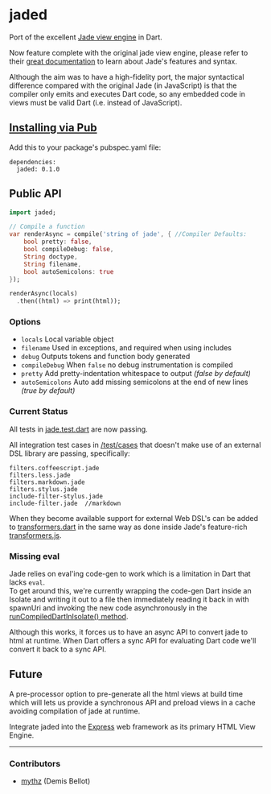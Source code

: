 jaded
=====

Port of the excellent [Jade view engine](https://github.com/visionmedia/jade/) in Dart.

Now feature complete with the original jade view engine, please refer to their 
[great documentation](https://github.com/visionmedia/jade#readme-contents) 
to learn about Jade's features and syntax. 

Although the aim was to have a high-fidelity port, the major syntactical difference compared with 
the original Jade (in JavaScript) is that the compiler only emits and executes Dart code, so any 
embedded code in views must be valid Dart (i.e. instead of JavaScript).

## [Installing via Pub](http://pub.dartlang.org/packages/jaded)	

Add this to your package's pubspec.yaml file:

	dependencies:
	  jaded: 0.1.0

## Public API

```dart
import jaded;

// Compile a function
var renderAsync = compile('string of jade', { //Compiler Defaults:    
	bool pretty: false,
	bool compileDebug: false,
	String doctype,
	String filename, 
	bool autoSemicolons: true
});

renderAsync(locals)
  .then((html) => print(html));
```

### Options

 - `locals`    Local variable object
 - `filename`  Used in exceptions, and required when using includes
 - `debug`     Outputs tokens and function body generated
 - `compileDebug`  When `false` no debug instrumentation is compiled
 - `pretty`    Add pretty-indentation whitespace to output _(false by default)_
 - `autoSemicolons`  Auto add missing semicolons at the end of new lines _(true by default)_

### Current Status

All tests in 
[jade.test.dart](https://github.com/dartist/jaded/blob/master/test/jade.test.dart) 
are now passing.

All integration test cases in 
[/test/cases](https://github.com/dartist/jaded/tree/master/test/cases) 
that doesn't make use of an external DSL library are passing, specifically:  

    filters.coffeescript.jade
    filters.less.jade
    filters.markdown.jade
    filters.stylus.jade
    include-filter-stylus.jade
    include-filter.jade  //markdown

When they become available support for external Web DSL's can be added to
[transformers.dart](https://github.com/dartist/jaded/blob/master/lib/transformers.dart)
in the same way as done inside Jade's feature-rich 
[transformers.js](https://github.com/ForbesLindesay/transformers/blob/master/lib/transformers.js).   

### Missing eval

Jade relies on eval'ing code-gen to work which is a limitation in Dart that lacks `eval`.     
To get around this, we're currently wrapping the code-gen Dart inside an Isolate and writing it 
out to a file then immediately reading it back in with spawnUri and invoking the 
new code asynchronously in the 
[runCompiledDartInIsolate() method](https://github.com/dartist/jaded/blob/master/lib/jaded.dart#L124-L171). 

Although this works, it forces us to have an async API to convert jade to html at runtime. 
When Dart offers a sync API for evaluating Dart code we'll convert it back to a sync API.

## Future

A pre-processor option to pre-generate all the html views at build time which will lets us 
provide a synchronous API and preload views in a cache avoiding compilation of jade at runtime.

Integrate jaded into the [Express](https://github.com/dartist/express) web framework as its 
primary HTML View Engine. 

-------

### Contributors

  - [mythz](https://github.com/mythz) (Demis Bellot)
 
